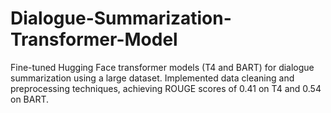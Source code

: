 # Dialogue-Summarization-Transformer-Model

Fine-tuned Hugging Face transformer models (T4 and BART) for dialogue summarization using a large dataset.  Implemented data cleaning and preprocessing techniques, achieving ROUGE scores of 0.41 on T4 and 0.54 on BART. 
